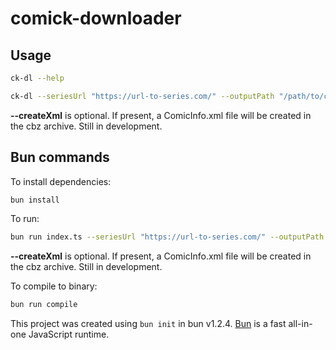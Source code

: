 # comick-downloader

## Usage

```bash
ck-dl --help
```

```bash
ck-dl --seriesUrl "https://url-to-series.com/" --outputPath "/path/to/cbz/location" --createXml 
```

**--createXml** is optional. If present, a ComicInfo.xml file will be created in the cbz archive. Still in development.

## Bun commands

To install dependencies:

```bash
bun install
```

To run:

```bash
bun run index.ts --seriesUrl "https://url-to-series.com/" --outputPath "/path/to/cbz/location" --createXml
```

**--createXml** is optional. If present, a ComicInfo.xml file will be created in the cbz archive. Still in development.

To compile to binary:

```bash
bun run compile 
```

This project was created using `bun init` in bun v1.2.4. [Bun](https://bun.sh) is a fast all-in-one JavaScript runtime.
